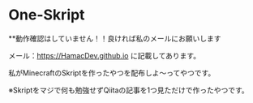 # One-Skript

**動作確認はしていません！！良ければ私のメールにお願いします

メール：https://HamacDev.github.io に記載してあります。

私がMinecraftのSkriptを作ったやつを配布しよ〜ってやつです。

※Skriptをマジで何も勉強せずQiitaの記事を1つ見ただけで作ったやつです。
